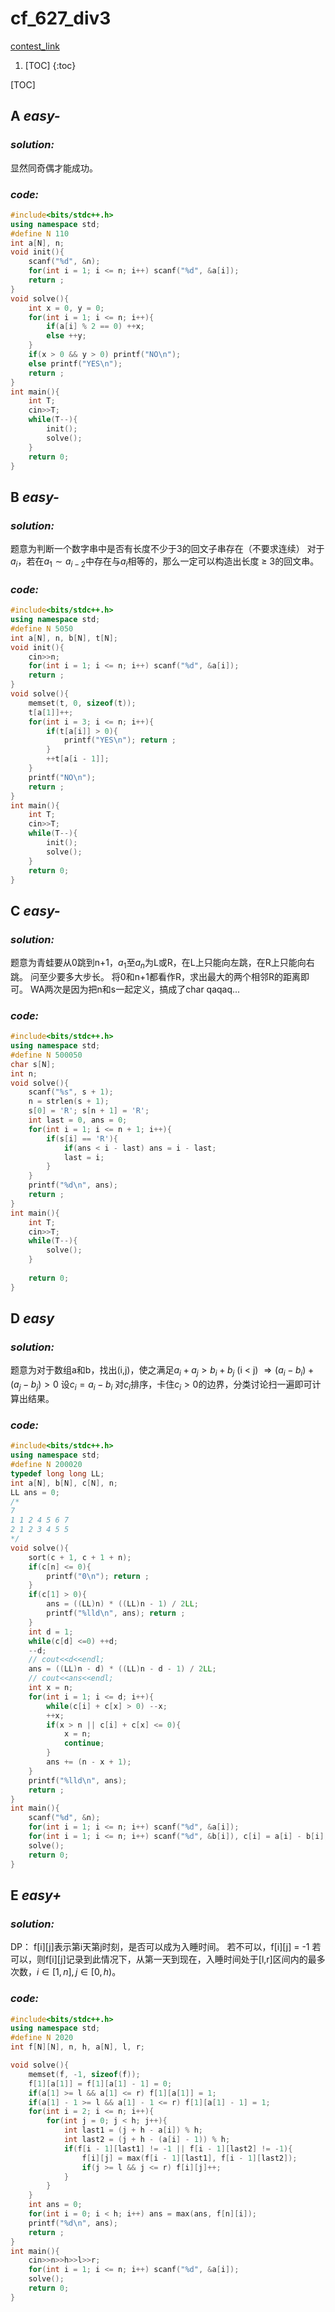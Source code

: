 # cf_627_div3

[contest_link](https://codeforces.com/contest/1324)

1. [TOC]
{:toc}


[TOC]

## A *easy-*

### *solution:*

显然同奇偶才能成功。

### *code:*

```cpp
#include<bits/stdc++.h>
using namespace std;
#define N 110
int a[N], n;
void init(){
    scanf("%d", &n);
    for(int i = 1; i <= n; i++) scanf("%d", &a[i]);
    return ;
}
void solve(){
    int x = 0, y = 0;
    for(int i = 1; i <= n; i++){
        if(a[i] % 2 == 0) ++x;
        else ++y;
    }
    if(x > 0 && y > 0) printf("NO\n");
    else printf("YES\n");
    return ;
}
int main(){
    int T;
    cin>>T;
    while(T--){
        init();
        solve();
    }
    return 0;
}
```

## B *easy-*

### *solution:*

题意为判断一个数字串中是否有长度不少于3的回文子串存在（不要求连续）
对于$a_i$，若在$a_1 \sim a_{i-2}$中存在与$a_i$相等的，那么一定可以构造出长度 $\geq$ 3的回文串。

### *code:*

```cpp
#include<bits/stdc++.h>
using namespace std;
#define N 5050
int a[N], n, b[N], t[N];
void init(){
    cin>>n;
    for(int i = 1; i <= n; i++) scanf("%d", &a[i]);
    return ;
}
void solve(){
    memset(t, 0, sizeof(t));
    t[a[1]]++;
    for(int i = 3; i <= n; i++){
        if(t[a[i]] > 0){
            printf("YES\n"); return ;
        }
        ++t[a[i - 1]];
    }
    printf("NO\n");
    return ;
}
int main(){
    int T;
    cin>>T;
    while(T--){
        init();
        solve();
    }
    return 0;
}
```

## C *easy-*

### *solution:*

题意为青蛙要从0跳到n+1，$a_1$至$a_n$为L或R，在L上只能向左跳，在R上只能向右跳。
问至少要多大步长。
将0和n+1都看作R，求出最大的两个相邻R的距离即可。
WA两次是因为把n和s一起定义，搞成了char qaqaq...

### *code:*

```cpp
#include<bits/stdc++.h>
using namespace std;
#define N 500050
char s[N];
int n;
void solve(){
    scanf("%s", s + 1);
    n = strlen(s + 1);
    s[0] = 'R'; s[n + 1] = 'R';
    int last = 0, ans = 0;
    for(int i = 1; i <= n + 1; i++){
        if(s[i] == 'R'){
            if(ans < i - last) ans = i - last;
            last = i;
        }
    }
    printf("%d\n", ans);
    return ;
}
int main(){
    int T;
    cin>>T;
    while(T--){
        solve();
    }
    
    return 0;
}
```

## D *easy*

### *solution:*

题意为对于数组a和b，找出(i,j)，使之满足$a_i + a_j > b_i + b_j$ (i < j)
$\Rightarrow (a_i - b_i) + (a_j - b_j) > 0$
设$c_i = a_i - b_i$
对$c_i$排序，卡住$c_i > 0$的边界，分类讨论扫一遍即可计算出结果。

### *code:*

```cpp
#include<bits/stdc++.h>
using namespace std;
#define N 200020
typedef long long LL;
int a[N], b[N], c[N], n;
LL ans = 0;
/*
7
1 1 2 4 5 6 7
2 1 2 3 4 5 5
*/
void solve(){
    sort(c + 1, c + 1 + n);
    if(c[n] <= 0){
        printf("0\n"); return ;
    }
    if(c[1] > 0){
        ans = ((LL)n) * ((LL)n - 1) / 2LL;
        printf("%lld\n", ans); return ;
    }
    int d = 1;
    while(c[d] <=0) ++d;
    --d;
    // cout<<d<<endl;
    ans = ((LL)n - d) * ((LL)n - d - 1) / 2LL;
    // cout<<ans<<endl;
    int x = n;
    for(int i = 1; i <= d; i++){
        while(c[i] + c[x] > 0) --x;
        ++x;
        if(x > n || c[i] + c[x] <= 0){
            x = n;
            continue;
        }
        ans += (n - x + 1);
    }
    printf("%lld\n", ans);
    return ;
}
int main(){
    scanf("%d", &n);
    for(int i = 1; i <= n; i++) scanf("%d", &a[i]);
    for(int i = 1; i <= n; i++) scanf("%d", &b[i]), c[i] = a[i] - b[i];
    solve();
    return 0;
}
```
## E *easy+*

### *solution:*

DP：
f[i][j]表示第i天第j时刻，是否可以成为入睡时间。
若不可以，f[i][j] = -1
若可以，则f[i][j]记录到此情况下，从第一天到现在，入睡时间处于[l,r]区间内的最多次数，$i \in [1,n], j \in [0, h)$。

### *code:*

```cpp
#include<bits/stdc++.h>
using namespace std;
#define N 2020
int f[N][N], n, h, a[N], l, r;

void solve(){
    memset(f, -1, sizeof(f));
    f[1][a[1]] = f[1][a[1] - 1] = 0;
    if(a[1] >= l && a[1] <= r) f[1][a[1]] = 1;
    if(a[1] - 1 >= l && a[1] - 1 <= r) f[1][a[1] - 1] = 1;
    for(int i = 2; i <= n; i++){
        for(int j = 0; j < h; j++){
            int last1 = (j + h - a[i]) % h;
            int last2 = (j + h - (a[i] - 1)) % h;
            if(f[i - 1][last1] != -1 || f[i - 1][last2] != -1){
                f[i][j] = max(f[i - 1][last1], f[i - 1][last2]);
                if(j >= l && j <= r) f[i][j]++;
            }
        }
    }
    int ans = 0;
    for(int i = 0; i < h; i++) ans = max(ans, f[n][i]);
    printf("%d\n", ans);
    return ;
}
int main(){
    cin>>n>>h>>l>>r;
    for(int i = 1; i <= n; i++) scanf("%d", &a[i]);
    solve();
    return 0;
}
```